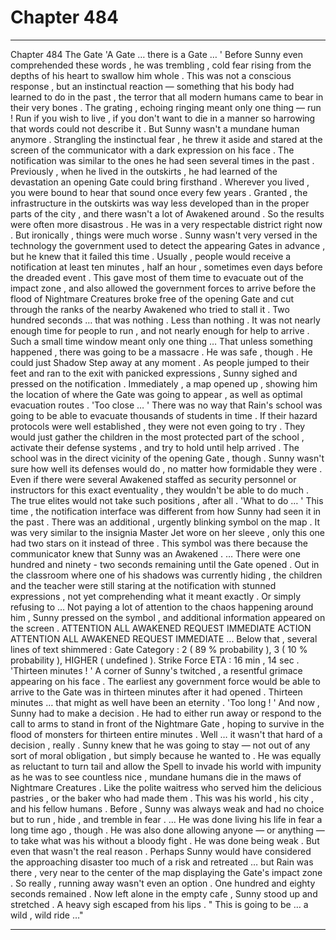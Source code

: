 
# Chapter 484


---

Chapter 484 The Gate
'A Gate … there is a Gate … '
Before Sunny even comprehended these words , he was trembling , cold fear rising from the depths of his heart to swallow him whole . This was not a conscious response , but an instinctual reaction — something that his body had learned to do in the past , the terror that all modern humans came to bear in their very bones .
The grating , echoing ringing meant only one thing — run ! Run if you wish to live , if you don't want to die in a manner so harrowing that words could not describe it .
But Sunny wasn't a mundane human anymore .
Strangling the instinctual fear , he threw it aside and stared at the screen of the communicator with a dark expression on his face .
The notification was similar to the ones he had seen several times in the past . Previously , when he lived in the outskirts , he had learned of the devastation an opening Gate could bring firsthand . Wherever you lived , you were bound to hear that sound once every few years .
Granted , the infrastructure in the outskirts was way less developed than in the proper parts of the city , and there wasn't a lot of Awakened around . So the results were often more disastrous .
He was in a very respectable district right now .
But ironically , things were much worse .
Sunny wasn't very versed in the technology the government used to detect the appearing Gates in advance , but he knew that it failed this time . Usually , people would receive a notification at least ten minutes , half an hour , sometimes even days before the dreaded event .
This gave most of them time to evacuate out of the impact zone , and also allowed the government forces to arrive before the flood of Nightmare Creatures broke free of the opening Gate and cut through the ranks of the nearby Awakened who tried to stall it .
Two hundred seconds … that was nothing . Less than nothing . It was not nearly enough time for people to run , and not nearly enough for help to arrive . Such a small time window meant only one thing …
That unless something happened , there was going to be a massacre .
He was safe , though . He could just Shadow Step away at any moment .
As people jumped to their feet and ran to the exit with panicked expressions , Sunny sighed and pressed on the notification .
Immediately , a map opened up , showing him the location of where the Gate was going to appear , as well as optimal evacuation routes .
'Too close … '
There was no way that Rain's school was going to be able to evacuate thousands of students in time . If their hazard protocols were well established , they were not even going to try . They would just gather the children in the most protected part of the school , activate their defense systems , and try to hold until help arrived .
The school was in the direct vicinity of the opening Gate , though . Sunny wasn't sure how well its defenses would do , no matter how formidable they were . Even if there were several Awakened staffed as security personnel or instructors for this exact eventuality , they wouldn't be able to do much . The true elites would not take such positions , after all .
'What to do … '
This time , the notification interface was different from how Sunny had seen it in the past .
There was an additional , urgently blinking symbol on the map . It was very similar to the insignia Master Jet wore on her sleeve , only this one had two stars on it instead of three .
This symbol was there because the communicator knew that Sunny was an Awakened .
… There were one hundred and ninety - two seconds remaining until the Gate opened . Out in the classroom where one of his shadows was currently hiding , the children and the teacher were still staring at the notification with stunned expressions , not yet comprehending what it meant exactly . Or simply refusing to …
Not paying a lot of attention to the chaos happening around him , Sunny pressed on the symbol , and additional information appeared on the screen .
ATTENTION ALL AWAKENED
REQUEST IMMEDIATE ACTION
ATTENTION ALL AWAKENED
REQUEST IMMEDIATE ...
Below that , several lines of text shimmered :
Gate Category : 2 ( 89 % probability ), 3 ( 10 % probability ), HIGHER ( undefined ).
Strike Force ETA : 16 min , 14 sec .
'Thirteen minutes ! '
A corner of Sunny's twitched , a resentful grimace appearing on his face .
The earliest any government force would be able to arrive to the Gate was in thirteen minutes after it had opened . Thirteen minutes … that might as well have been an eternity .
'Too long ! '
And now , Sunny had to make a decision .
He had to either run away or respond to the call to arms to stand in front of the Nightmare Gate , hoping to survive in the flood of monsters for thirteen entire minutes .
Well … it wasn't that hard of a decision , really . Sunny knew that he was going to stay — not out of any sort of moral obligation , but simply because he wanted to .
He was equally as reluctant to turn tail and allow the Spell to invade his world with impunity as he was to see countless nice , mundane humans die in the maws of Nightmare Creatures . Like the polite waitress who served him the delicious pastries , or the baker who had made them .
This was his world , his city , and his fellow humans . Before , Sunny was always weak and had no choice but to run , hide , and tremble in fear .
... He was done living his life in fear a long time ago , though . He was also done allowing anyone — or anything — to take what was his without a bloody fight .
He was done being weak .
But even that wasn't the real reason . Perhaps Sunny would have considered the approaching disaster too much of a risk and retreated … but Rain was there , very near to the center of the map displaying the Gate's impact zone .
So really , running away wasn't even an option .
One hundred and eighty seconds remained .
Now left alone in the empty cafe , Sunny stood up and stretched . A heavy sigh escaped from his lips .
" This is going to be … a wild , wild ride …"

---

